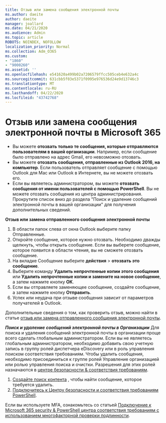 ```yaml
---
title: Отзыв или замена сообщения электронной почты
ms.author: daeite
author: daeite
manager: joallard
ms.date: 04/21/2020
ms.audience: Admin
ms.topic: article
ROBOTS: NOINDEX, NOFOLLOW
localization_priority: Normal
ms.collection: Adm_O365
ms.custom:
- "1860"
- "9000260"
ms.assetid: ''
ms.openlocfilehash: e541620a499b02a7206579ffcc505ceb4e632a4c
ms.sourcegitcommit: 631cbb5f03e5371f0995e976536d24e9d13746c3
ms.translationtype: MT
ms.contentlocale: ru-RU
ms.lasthandoff: 04/22/2020
ms.locfileid: "43742768"
---
```

# <a name="recall-or-replace-an-email-message-in-microsoft-365"></a>Отзыв или замена сообщения электронной почты в Microsoft 365

- Вы можете **отозвать только те сообщения, которые отправляются пользователям в вашей организации**. Например, если сообщение было отправлено на адрес Gmail, его невозможно отозвать.
- Вы можете **отозвать сообщения, отправленные из Outlook 2016, на компьютер**. Если пользователь отправляет сообщение с помощью Outlook для Mac или Outlook в Интернете, вы не можете отозвать его.
- Если вы являетесь администратором, вы можете **отозвать сообщения от имени пользователей с помощью PowerShell**. Вы не можете отозвать сообщения из центра администрирования. Прокрутите список вниз до раздела "Поиск и удаление сообщений электронной почты в вашей организации" для получения дополнительных сведений.

**Отзыв или замена отправленного сообщения электронной почты**

1. В области папок слева от окна Outlook выберите папку Отправленные.
2. Откройте сообщение, которое нужно отозвать. Необходимо дважды щелкнуть, чтобы открыть сообщение. Если вы выберете сообщение, которое появится в области чтения, вы не сможете отозвать сообщение.
3. На вкладке Сообщение выберите **действия** > **отозвать это сообщение**.
4. Выберите команду **Удалить непрочтенные копии этого сообщения** или **Удалить непрочтенные копии и замените на новое сообщение**, а затем нажмите кнопку **ОК**.
5. Если вы отправляете заменяющее сообщение, создайте сообщение, а затем нажмите кнопку **Отправить**.
6. Успех или неудача при отзыве сообщения зависит от параметров получателей в Outlook.

Дополнительные сведения о том, как проверить отзыв, можно найти в статье [отзыв или замена отправленного сообщения электронной почты](https://support.office.com/article/35027f88-d655-4554-b4f8-6c0729a723a0).

***Поиск и удаление сообщений электронной почты в Организации*** Для поиска и удаления сообщений электронной почты в организации проще всего сделать глобальным администратором. Если вы не являетесь глобальным администратором, необходимо добавить свою учетную запись в группу ролей диспетчера eDiscovery или в роль управления поиском соответствия требованиям. Чтобы удалить сообщения, необходимо присоединиться к группе ролей Управление организацией или ролью управления поиска и очистки. Разрешения для этих ролей назначаются в [центре безопасности & соответствия требованиям](https://protection.office.com/).

1. [Создайте поиск контента](https://docs.microsoft.com/office365/securitycompliance/content-search) , чтобы найти сообщение, которое требуется удалить.
2. [Подключитесь к Центру безопасности и соответствия требованиям PowerShell](https://docs.microsoft.com/powershell/exchange/office-365-scc/connect-to-scc-powershell/connect-to-scc-powershell?view=exchange-ps). 

Если вы используете MFA, ознакомьтесь со статьей [Подключение к Microsoft 365 security & PowerShell центра соответствия требованиям с использованием многофакторной проверки подлинности](https://docs.microsoft.com/powershell/exchange/office-365-scc/connect-to-scc-powershell/mfa-connect-to-scc-powershell?view=exchange-ps). 

